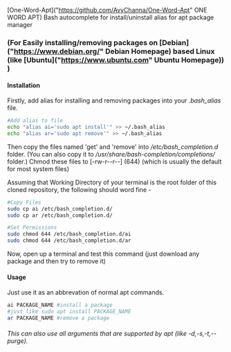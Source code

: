 [One-Word-Apt]("https://github.com/AvyChanna/One-Word-Apt" ONE WORD APT)
Bash autocomplete for install/uninstall alias for apt package manager
### (For Easily installing/removing packages on [Debian]("https://www.debian.org/" Debian Homepage) based Linux (like [Ubuntu]("https://www.ubuntu.com" Ubuntu Homepage)) ) 

#### Installation
Firstly, add alias for installing and removing packages into your *.bash_alias* file.

```bash
#Add alias to file
echo "alias ai='sudo apt install'" >> ~/.bash_alias
echo "alias ar='sudo apt remove'" >> ~/.bash_alias
```

Then copy the files named 'get' and 'remove' into */etc/bash_completion.d* folder. (You can also copy it to */usr/share/bash-completion/completions/* folder.) Chmod these files to \[-rw-r--r--\] (644) (which is usually the default for most system files)

Assuming that Working Directory of your terminal is the root folder of this cloned repository, the following should word fine -

```bash
#Copy Files
sudo cp ai /etc/bash_completion.d/
sudo cp ar /etc/bash_completion.d/
```
```bash
#Set Permissions
sudo chmod 644 /etc/bash_completion.d/ai
sudo chmod 644 /etc/bash_completion.d/ar
```

Now, open up a terminal and test this command (just download any package and then try to remove it)

#### Usage

Just use it as an abbrevation of normal apt commands.

```bash
ai PACKAGE_NAME #install a package
#just like sudo apt install PACKAGE_NAME
ar PACKAGE_NAME #remove a package
```

###### This can also use all arguments that are supported by *apt* (like -d,-s,-t,--purge).
